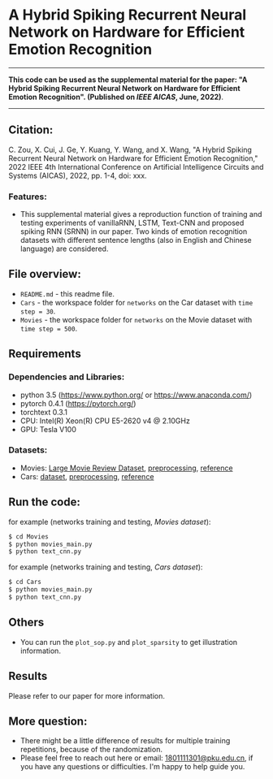 # A Hybrid Spiking Recurrent Neural Network on Hardware for Efficient Emotion Recognition

***
**This code can be used as the supplemental material for the paper: "A Hybrid Spiking Recurrent Neural Network on Hardware for Efficient Emotion Recognition". (Published on *IEEE AICAS*, June, 2022)**.
***

## Citation:
C. Zou, X. Cui, J. Ge, Y. Kuang, Y. Wang,  and X. Wang, "A Hybrid Spiking Recurrent Neural Network on Hardware for Efficient Emotion Recognition," 2022 IEEE 4th International Conference on Artificial Intelligence Circuits and Systems (AICAS), 2022, pp. 1-4, doi: xxx.

### **Features**:
- This supplemental material gives a reproduction function of training and testing experiments of vanillaRNN, LSTM, Text-CNN and proposed spiking RNN (SRNN) in our paper. Two kinds of emotion recognition datasets with different sentence lengths (also in English and Chinese language) are considered.


## File overview:
- `README.md` - this readme file.<br>
- `Cars` - the workspace folder for `networks` on the Car dataset with `time step = 30`.<br>
- `Movies` - the workspace folder for `networks` on the Movie dataset with `time step = 500`.<br>

## Requirements
### **Dependencies and Libraries**:
* python 3.5 (https://www.python.org/ or https://www.anaconda.com/)
* pytorch 0.4.1 (https://pytorch.org/)
* torchtext 0.3.1
* CPU: Intel(R) Xeon(R) CPU E5-2620 v4 @ 2.10GHz
* GPU: Tesla V100

### **Datasets**:
* Movies: [Large Movie Review Dataset](http://ai.stanford.edu/~amaas/data/sentiment/), [preprocessing](https://blog.csdn.net/weixin_42479155/article/details/104491750), [reference](https://blog.csdn.net/qq_30057549/article/details/103225576)
* Cars: [dataset](https://github.com/WHLYA/text-classification/tree/master/text%20classification), 
[preprocessing](https://blog.csdn.net/qsmx666/article/details/105648175), [reference](https://blog.csdn.net/u014514939/article/details/88834548)

## **Run the code**:
for example (networks training and testing, *Movies dataset*):
```sh
$ cd Movies
$ python movies_main.py
$ python text_cnn.py
```

for example (networks training and testing, *Cars dataset*):
```sh
$ cd Cars
$ python movies_main.py
$ python text_cnn.py
```

## Others
* You can run the `plot_sop.py` and `plot_sparsity` to get illustration information.

## Results
Please refer to our paper for more information.

## More question:<br>
- There might be a little difference of results for multiple training repetitions, because of the randomization. 
- Please feel free to reach out here or email: 1801111301@pku.edu.cn, if you have any questions or difficulties. I'm happy to help guide you.

